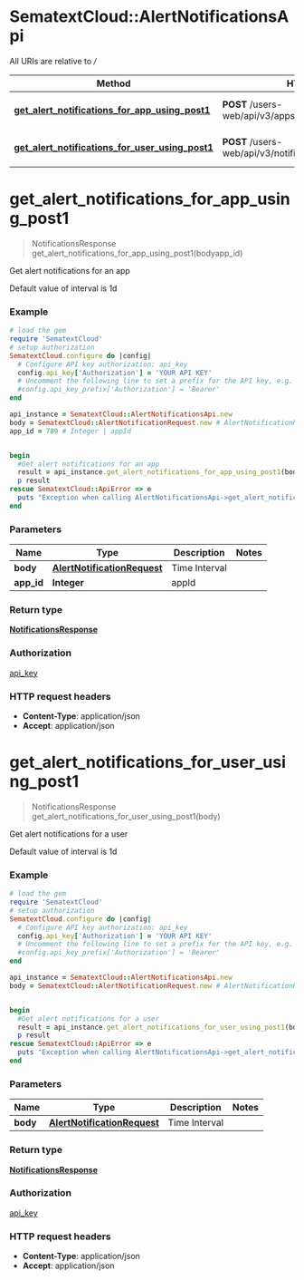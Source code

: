 # SematextCloud::AlertNotificationsApi

All URIs are relative to */*

| Method                                                                                                                    | HTTP request                                                 | Description                        |
| ------------------------------------------------------------------------------------------------------------------------- | ------------------------------------------------------------ | ---------------------------------- |
| [**get_alert_notifications_for_app_using_post1**](AlertNotificationsApi.md#get_alert_notifications_for_app_using_post1)   | **POST** /users-web/api/v3/apps/{appId}/notifications/alerts | Get alert notifications for an app |
| [**get_alert_notifications_for_user_using_post1**](AlertNotificationsApi.md#get_alert_notifications_for_user_using_post1) | **POST** /users-web/api/v3/notifications/alerts              | Get alert notifications for a user |

# **get_alert_notifications_for_app_using_post1**

> NotificationsResponse get_alert_notifications_for_app_using_post1(bodyapp_id)

Get alert notifications for an app

Default value of interval is 1d

### Example

```ruby
# load the gem
require 'SematextCloud'
# setup authorization
SematextCloud.configure do |config|
  # Configure API key authorization: api_key
  config.api_key['Authorization'] = 'YOUR API KEY'
  # Uncomment the following line to set a prefix for the API key, e.g. 'Bearer' (defaults to nil)
  #config.api_key_prefix['Authorization'] = 'Bearer'
end

api_instance = SematextCloud::AlertNotificationsApi.new
body = SematextCloud::AlertNotificationRequest.new # AlertNotificationRequest | Time Interval
app_id = 789 # Integer | appId


begin
  #Get alert notifications for an app
  result = api_instance.get_alert_notifications_for_app_using_post1(bodyapp_id)
  p result
rescue SematextCloud::ApiError => e
  puts "Exception when calling AlertNotificationsApi->get_alert_notifications_for_app_using_post1: #{e}"
end
```

### Parameters

| Name       | Type                                                        | Description   | Notes |
| ---------- | ----------------------------------------------------------- | ------------- | ----- |
| **body**   | [**AlertNotificationRequest**](AlertNotificationRequest.md) | Time Interval |
| **app_id** | **Integer**                                                 | appId         |

### Return type

[**NotificationsResponse**](NotificationsResponse.md)

### Authorization

[api_key](../README.md#api_key)

### HTTP request headers

- **Content-Type**: application/json
- **Accept**: application/json

# **get_alert_notifications_for_user_using_post1**

> NotificationsResponse get_alert_notifications_for_user_using_post1(body)

Get alert notifications for a user

Default value of interval is 1d

### Example

```ruby
# load the gem
require 'SematextCloud'
# setup authorization
SematextCloud.configure do |config|
  # Configure API key authorization: api_key
  config.api_key['Authorization'] = 'YOUR API KEY'
  # Uncomment the following line to set a prefix for the API key, e.g. 'Bearer' (defaults to nil)
  #config.api_key_prefix['Authorization'] = 'Bearer'
end

api_instance = SematextCloud::AlertNotificationsApi.new
body = SematextCloud::AlertNotificationRequest.new # AlertNotificationRequest | Time Interval


begin
  #Get alert notifications for a user
  result = api_instance.get_alert_notifications_for_user_using_post1(body)
  p result
rescue SematextCloud::ApiError => e
  puts "Exception when calling AlertNotificationsApi->get_alert_notifications_for_user_using_post1: #{e}"
end
```

### Parameters

| Name     | Type                                                        | Description   | Notes |
| -------- | ----------------------------------------------------------- | ------------- | ----- |
| **body** | [**AlertNotificationRequest**](AlertNotificationRequest.md) | Time Interval |

### Return type

[**NotificationsResponse**](NotificationsResponse.md)

### Authorization

[api_key](../README.md#api_key)

### HTTP request headers

- **Content-Type**: application/json
- **Accept**: application/json

